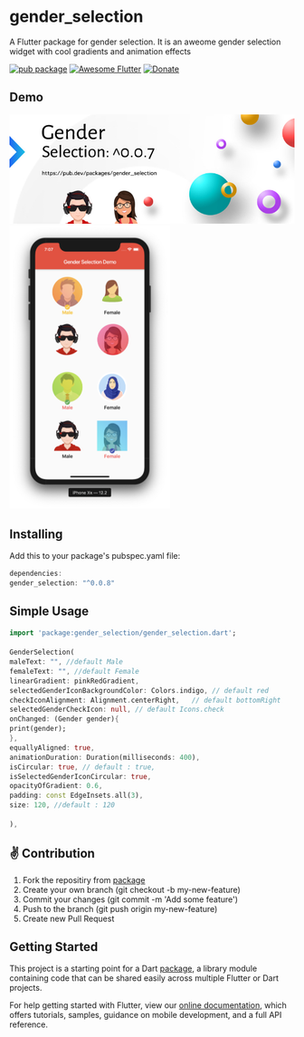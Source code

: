 # gender_selection

A Flutter package for gender selection. It is an aweome gender selection widget with cool gradients and animation effects

[![pub package](https://img.shields.io/badge/pub-0.0.8-orange.svg)](https://pub.dartlang.org/packages/gender_selection)
[![Awesome Flutter](https://img.shields.io/badge/Awesome-Flutter-blue.svg?longCache=true&style=flat-square)](https://github.com/404shades)
[![Donate](https://img.shields.io/badge/Donate-PayPal-green.svg)](https://www.paypal.me/404shades)

## Demo
<img src="https://github.com/404shades/Gender-Selection-Flutter/blob/master/img/banner.jpg" />
<img height="500px" src="https://github.com/404shades/Gender-Selection-Flutter/blob/master/img/demo.png" />


## Installing
Add this to your package's pubspec.yaml file:
```dart
dependencies:
gender_selection: "^0.0.8"
```

## Simple Usage

```dart
import 'package:gender_selection/gender_selection.dart';

GenderSelection(
maleText: "", //default Male
femaleText: "", //default Female
linearGradient: pinkRedGradient,
selectedGenderIconBackgroundColor: Colors.indigo, // default red 
checkIconAlignment: Alignment.centerRight,   // default bottomRight
selectedGenderCheckIcon: null, // default Icons.check
onChanged: (Gender gender){
print(gender);
},
equallyAligned: true,
animationDuration: Duration(milliseconds: 400),
isCircular: true, // default : true,
isSelectedGenderIconCircular: true,
opacityOfGradient: 0.6,
padding: const EdgeInsets.all(3),
size: 120, //default : 120

),
```

## ✌️ Contribution
1. Fork the repositiry from [package](https://github.com/404shades/Gender-Selection-Flutter/)
2. Create your own branch (git checkout -b my-new-feature)
3. Commit your changes (git commit -m 'Add some feature')
4. Push to the branch (git push origin my-new-feature)
5. Create new Pull Request



## Getting Started

This project is a starting point for a Dart
[package](https://flutter.dev/developing-packages/),
a library module containing code that can be shared easily across
multiple Flutter or Dart projects.

For help getting started with Flutter, view our 
[online documentation](https://flutter.dev/docs), which offers tutorials, 
samples, guidance on mobile development, and a full API reference.



